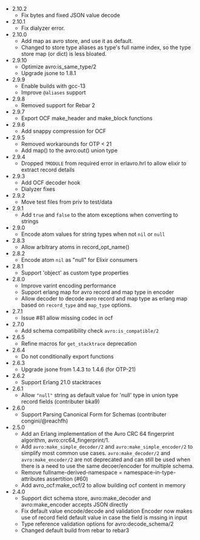 * 2.10.2
   - Fix bytes and fixed JSON value decode
* 2.10.1
   - Fix dialyzer error.
* 2.10.0
   - Add map as avro store, and use it as default.
   - Changed to store type aliases as type's full name index, so the type store map (or dict) is less bloated.
* 2.9.10
   - Optimize avro:is_same_type/2
   - Upgrade jsone to 1.8.1
* 2.9.9
   - Enable builds with gcc-13
   - Improve `@aliases` support
* 2.9.8
   - Removed support for Rebar 2
* 2.9.7
   - Export OCF make_header and make_block functions
* 2.9.6
   - Add snappy compression for OCF
* 2.9.5
   - Removed workarounds for OTP < 21
   - Add map() to the avro:out() union type
* 2.9.4
   - Dropped `?MODULE` from required error in erlavro.hrl to allow elixir to extract record details
* 2.9.3
   - Add OCF decoder hook
   - Dialyzer fixes
* 2.9.2
   - Move test files from priv to test/data
* 2.9.1
   - Add `true` and `false` to the atom exceptions when converting to strings
* 2.9.0
   - Encode atom values for string types when not `nil` or `null`
* 2.8.3
   - Allow arbitrary atoms in record_opt_name()
* 2.8.2
   - Encode atom `nil` as "null" for Elixir consumers
* 2.8.1
   - Support 'object' as custom type properties
* 2.8.0
   - Improve varint encoding performance
   - Support erlang map for avro record and map type in encoder
   - Allow decoder to decode avro record and map type as erlang map
     based on `record_type` and `map_type` options.
* 2.7.1
   - Issue #81 allow missing codec in ocf
* 2.7.0
   - Add schema compatibility check `avro:is_compatible/2`
* 2.6.5
   - Refine macros for `get_stacktrace` deprecation
* 2.6.4
   - Do not conditionally export functions
* 2.6.3
   - Upgrade jsone from 1.4.3 to 1.4.6 (for OTP-21)
* 2.6.2
   - Support Erlang 21.0 stacktraces
* 2.6.1
   - Allow `"null"` string as default value for 'null' type in union type record fields (contributer bka9)
* 2.6.0
   - Support Parsing Canonical Form for Schemas (contributer congini/@reachfh)
* 2.5.0
   - Add an Erlang implementation of the Avro CRC 64 fingerprint algorithm, avro:crc64_fingerprint/1.
   - Add `avro:make_simple_decoder/2` and `avro:make_simple_encoder/2` to simplify most common use cases.
     `avro:make_decoder/2` and `avro:make_encoder/2` are not deprecated and can still be used when
     there is a need to use the same decoer/encoder for multiple schema.
   - Remove fullname-derived-namespace = namespace-in-type-attributes assertition (#60)
   - Add avro_ocf:make_ocf/2 to allow building ocf content in memory
* 2.4.0
   - Support dict schema store, avro:make_decoder and avro:make_encoder accepts JSON directly
   - Fix default value encode/decode and validation
     Encoder now makes use of record field default value in case the field is mssing in input
   - Type reference validation options for avro:decode_schema/2
   - Changed default build from rebar to rebar3
